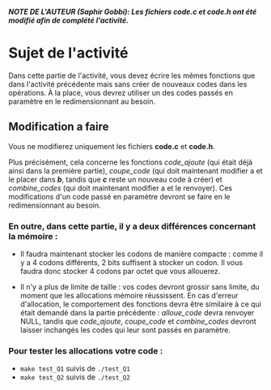 ***NOTE DE L'AUTEUR (Saphir Gobbi): Les fichiers code.c et code.h ont été modifié afin de complété l'activité.***

# Sujet de l'activité
Dans cette partie de l'activité, vous devez écrire les mêmes fonctions que dans l'activité précédente mais sans créer de nouveaux codes dans les opérations. À la place, vous devrez utiliser un des codes passés en paramètre en le redimensionnant au besoin.

## Modification a faire

Vous ne modifierez uniquement les fichiers **code.c** et **code.h**.

Plus précisément, cela concerne les fonctions *code_ajoute* (qui était déjà ainsi dans la première partie), *coupe_code* (qui doit maintenant modifier a et le placer dans ***b***, tandis que ***c*** reste un nouveau code à créer) et *combine_codes* (qui doit maintenant modifier a et le renvoyer). Ces modifications d'un code passé en paramètre devront se faire en le redimensionnant au besoin.

### En outre, dans cette partie, il y a deux différences concernant la mémoire :


- Il faudra maintenant stocker les codons de manière compacte : comme il y a 4 codons différents, 2 bits suffisent à stocker un codon. Il vous faudra donc stocker 4 codons par octet que vous allouerez.

- Il n'y a plus de limite de taille : vos codes devront grossir sans limite, du moment que les allocations mémoire réussissent. En cas d'erreur d'allocation, le comportement des fonctions devra être similaire à ce qui était demandé dans la partie précédente : *alloue_code* devra renvoyer NULL, tandis que *code_ajoute*, *coupe_code* et *combine_codes* devront laisser inchangés les codes qui leur sont passés en paramètre.

### Pour tester les allocations votre code :
- ``make test_Q1`` suivis de ``./test_Q1``
- ``make test_Q2`` suivis de ``./test_Q2``
